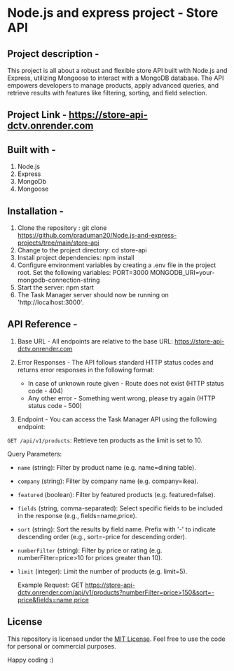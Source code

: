 # Node.js and express project - Store API

## Project description - 
This project is all about a robust and flexible store API built with Node.js and Express, utilizing Mongoose to interact with a MongoDB database. The API empowers developers to manage products, apply advanced queries, and retrieve results with features like filtering, sorting, and field selection.

## Project Link - https://store-api-dctv.onrender.com

## Built with - 

1. Node.js
2. Express
3. MongoDb
4. Mongoose

## Installation -

1. Clone the repository : git clone https://github.com/praduman20/Node.js-and-express-projects/tree/main/store-api
2. Change to the project directory: cd store-api
3. Install project dependencies: npm install
4. Configure environment variables by creating a .env file in the project root. Set the following variables:
   PORT=3000
   MONGODB_URI=your-mongodb-connection-string
5. Start the server: npm start
6. The Task Manager server should now be running on 'http://localhost:3000'.

## API Reference - 

1. Base URL - 
All endpoints are relative to the base URL: https://store-api-dctv.onrender.com

2. Error Responses - 
The API follows standard HTTP status codes and returns error responses in the following format:

   * In case of unknown route given - Route does not exist (HTTP status code - 404)
   * Any other error - Something went wrong, please try again (HTTP status code - 500)

3. Endpoint -
You can access the Task Manager API using the following endpoint:

`GET /api/v1/products`: Retrieve ten products as the limit is set to 10.

Query Parameters:

* `name` (string): Filter by product name (e.g. name=dining table).
* `company` (string): Filter by company name (e.g. company=ikea).
* `featured` (boolean): Filter by featured products (e.g. featured=false).
* `fields` (string, comma-separated): Select specific fields to be included in the response (e.g., fields=name,price).
* `sort` (string): Sort the results by field name. Prefix with '-' to indicate descending order (e.g., sort=-price for descending order).
* `numberFilter` (string): Filter by price or rating (e.g. numberFilter=price>10 for prices greater than 10).
* `limit` (integer): Limit the number of products (e.g. limit=5).

  Example Request:
  GET https://store-api-dctv.onrender.com/api/v1/products?numberFilter=price>150&sort=-price&fields=name,price
  
## License

This repository is licensed under the [MIT License](https://opensource.org/license/mit/). Feel free to use the code for personal or commercial purposes.

Happy coding :)
